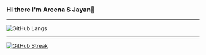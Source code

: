 ### Hi there I'm Areena S Jayan👋
---------------------------------------------------------------------------------------------------------------------------------------------------------------------------------------------

![GitHub Langs](https://github-readme-stats.vercel.app/api/top-langs/?username=areenasjayan333&layout=compact&theme=blue-green)

---------------------------------------------------------------------------------------------------------------------------------------------------------------------------------------------

[![GitHub Streak](https://github-readme-streak-stats.herokuapp.com?user=areenasjayan333&theme=blueberry&date_format=M%20j%5B%2C%20Y%5D)](https://git.io/streak-stats)
